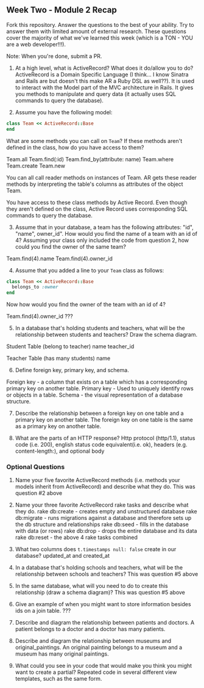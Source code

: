 ## Week Two - Module 2 Recap

Fork this repository. Answer the questions to the best of your ability. Try to answer them with limited amount of external research. These questions cover the majority of what we've learned this week (which is a TON - YOU are a web developer!!!).

Note: When you're done, submit a PR.

1. At a high level, what is ActiveRecord? What does it do/allow you to do?
ActiveRecord is a Domain Specific Language (I think... I know Sinatra and Rails are but doesn't this make AR a Ruby DSL as well??). It is used to interact with the Model part of the MVC architecture in Rails. It gives you methods to manipulate and query data (it actually uses SQL commands to query the database).

2. Assume you have the following model:

```ruby
class Team << ActiveRecord::Base
end
```

What are some methods you can call on `Team`? If these methods aren't defined in the class, how do you have access to them?

Team.all
Team.find(:id)
Team.find_by(attribute: name)
Team.where
Team.create
Team.new

You can all call reader methods on instances of Team. AR gets these reader methods by interpreting the table's columns as attributes of the object Team.

You have access to these class methods by Active Record. Even though they aren't defined on the class, Active Record uses corresponding SQL commands to query the database.

3. Assume that in your database, a team has the following attributes: "id", "name", owner_id". How would you find the name of a team with an id of 4? Assuming your class only included the code from question 2, how could you find the owner of the same team?

Team.find(4).name
Team.find(4).owner_id

4. Assume that you added a line to your `Team` class as follows:

```ruby
class Team << ActiveRecord::Base
  belongs_to :owner
end
```

Now how would you find the owner of the team with an id of 4?

Team.find(4).owner_id ???

5. In a database that's holding students and teachers, what will be the relationship between students and teachers? Draw the schema diagram.

Student Table (belong to teacher)
name
teacher_id

Teacher Table (has many students)
name

6. Define foreign key, primary key, and schema.

Foreign key - a column that exists on a table which has a corresponding primary key on another table.
Primary key - Used to uniquely identify rows or objects in a table.
Schema - the visual representation of a database structure.

7. Describe the relationship between a foreign key on one table and a primary key on another table.
The foreign key on one table is the same as a primary key on another table.

8. What are the parts of an HTTP response?
Http protocol (http/1.1), status code (i.e. 200), english status code equivalent(i.e. ok), headers (e.g. content-length:), and optional body


### Optional Questions

1. Name your five favorite ActiveRecord methods (i.e. methods your models inherit from ActiveRecord) and describe what they do.
This was question #2 above

2. Name your three favorite ActiveRecord rake tasks and describe what they do.
rake db:create - creates empty and unstructured database
rake db:migrate - runs migrations against a database and therefore sets up the db structure and relationships
rake db:seed - fills in the database with data (or rows)
rake db:drop - drops the entire database and its data
rake db:reset - the above 4 rake tasks combined

3. What two columns does `t.timestamps null: false` create in our database?
updated_at and created_at

4. In a database that's holding schools and teachers, what will be the relationship between schools and teachers?
This was question #5 above

5. In the same database, what will you need to do to create this relationship (draw a schema diagram)?
This was question #5 above

6. Give an example of when you might want to store information besides ids on a join table.
???

7. Describe and diagram the relationship between patients and doctors.
A patient belongs to a doctor and a doctor has many patients.

8. Describe and diagram the relationship between museums and original_paintings.
An original painting belongs to a museum and a museum has many original paintings.

9. What could you see in your code that would make you think you might want to create a partial?
Repeated code in several different view templates, such as the same form.

